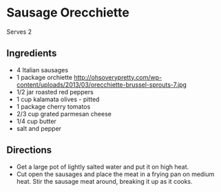 # Sausage Orecchiette
Serves 2

## Ingredients
* 4 Italian sausages
* 1 package orchiette http://ohsoverypretty.com/wp-content/uploads/2013/03/orecchiette-brussel-sprouts-7.jpg
* 1/2 jar roasted red peppers
* 1 cup kalamata olives - pitted
* 1 package cherry tomatos
* 2/3 cup grated parmesan cheese
* 1/4 cup butter
* salt and pepper

## Directions
* Get a large pot of lightly salted water and put it on high heat.
* Cut open the sausages and place the meat in a frying pan on medium heat. Stir the sausage meat around, breaking it up as it cooks.
